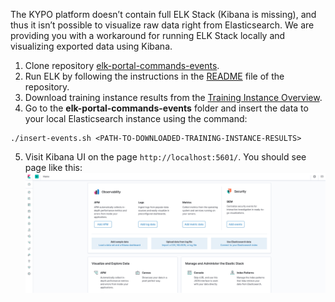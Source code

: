 The KYPO platform doesn’t contain full ELK Stack (Kibana is missing), and thus it isn’t possible to visualize raw data right from Elasticsearch. We are providing you with a workaround for running ELK Stack locally and visualizing exported data using Kibana.

1. Clone repository [elk-portal-commands-events](https://gitlab.fi.muni.cz/cybersec/elk-la/elk-portal-commands-events).
2. Run ELK by following the instructions in the [README](https://gitlab.fi.muni.cz/cybersec/elk-la/elk-portal-commands-events/-/blob/master/README.md) file of the repository. 
3. Download training instance results from the [Training Instance Overview](../../../user-guide-basic/training-agenda/training-instance#training-instance-overview).
4. Go to the **elk-portal-commands-events** folder and insert the data to your local Elasticsearch instance using the command: 
```
./insert-events.sh <PATH-TO-DOWNLOADED-TRAINING-INSTANCE-RESULTS>
```
5. Visit Kibana UI on the page `http://localhost:5601/`. You should see page like this:
   ![Kibana Home Page](../../img/extras/logging/kibana.png)


